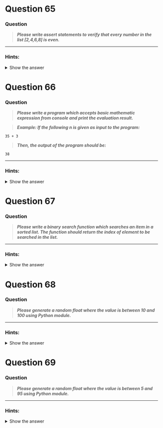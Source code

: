 

</details>

# Question 65

### **Question**

>***Please write assert statements to verify that every number in the list [2,4,6,8] is even.***


----------------------
### Hints:
<details>  <summary>Show the answer</summary>

> ***Use "assert expression" to make assertion.***

----------------------

**Main author's Solution: Python 2**
```python
li = [2,4,6,8]
for i in li:
    assert i%2==0
```
----------------
**My Solution: Python 3**
```python
data = [2,4,5,6]
for i in data:
    assert i%2 == 0, "{} is not an even number".format(i)
```
---------------------



</details>

# Question 66

### **Question**

>***Please write a program which accepts basic mathematic expression from console and print the evaluation result.***

>***Example:
If the following n is given as input to the program:***
```
35 + 3
```
>***Then, the output of the program should be:***
```
38
```

----------------------
### Hints:
<details>  <summary>Show the answer</summary>

> ***Use eval() to evaluate an expression.***

----------------------

**Main author's Solution: Python 2**
```python
expression = raw_input()
print eval(expression)
```
----------------
**My Solution: Python 3**
```python
expression = input()
ans = eval(expression)
print(ans)
```
---------------------


</details>

# Question 67

### **Question**

>***Please write a binary search function which searches an item in a sorted list. The function should return the index of element to be searched in the list.***

----------------------
### Hints:
<details>  <summary>Show the answer</summary>

>***Use if/elif to deal with conditions.***

----------------------

**Main author's Solution: Python 2**
```python
import math
def bin_search(li, element):
    bottom = 0
    top = len(li)-1
    index = -1
    while top>=bottom and index==-1:
        mid = int(math.floor((top+bottom)/2.0))
        if li[mid]==element:
            index = mid
        elif li[mid]>element:
            top = mid-1
        else:
            bottom = mid+1

    return index

li=[2,5,7,9,11,17,222]
print bin_search(li,11)
print bin_search(li,12)

```
----------------
**My Solution: Python 3**
```python
#to be written

```
---------------------



</details>

# Question 68

### **Question**

>***Please generate a random float where the value is between 10 and 100 using Python module.***

----------------------
### Hints:
<details>  <summary>Show the answer</summary>

> ***Use random.random() to generate a random float in [0,1].***

----------------------

**Main author's Solution: Python 2**
```python
import random
print random.random()*100
```
----------------
**My Solution: Python 3**
```python
import random
rand_num = random.uniform(10,100)
print(rand_num)
```
---------------------




</details>

# Question 69

### **Question**

>***Please generate a random float where the value is between 5 and 95 using Python module.***


----------------------
### Hints:
<details>  <summary>Show the answer</summary>

> ***Use random.random() to generate a random float in [0,1].***

----------------------

**Main author's Solution: Python 2**
```python
import random
print random.random()*100-5
```
----------------
**My Solution: Python 3**
```python
import random
rand_num = random.uniform(5,95)
print(rand_num)
```
---------------------


[***go to previous day***](https://github.com/darkprinx/100-plus-Python-programming-exercises-extended/blob/master/Status/Day_16.md "Day 16")

[***go to next day***](https://github.com/darkprinx/100-plus-Python-programming-exercises-extended/blob/master/Status/Day_18.md "Day 18")

[***Discussion***](https://github.com/darkprinx/100-plus-Python-programming-exercises-extended/issues/3)